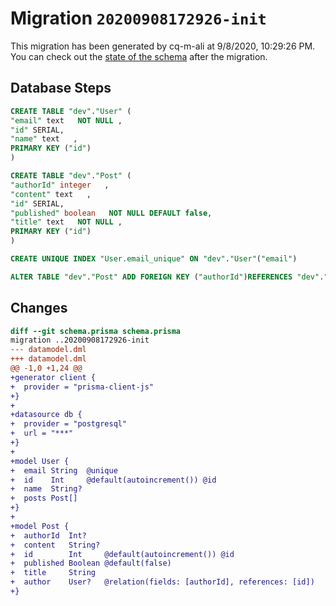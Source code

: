 # Migration `20200908172926-init`

This migration has been generated by cq-m-ali at 9/8/2020, 10:29:26 PM.
You can check out the [state of the schema](./schema.prisma) after the migration.

## Database Steps

```sql
CREATE TABLE "dev"."User" (
"email" text   NOT NULL ,
"id" SERIAL,
"name" text   ,
PRIMARY KEY ("id")
)

CREATE TABLE "dev"."Post" (
"authorId" integer   ,
"content" text   ,
"id" SERIAL,
"published" boolean   NOT NULL DEFAULT false,
"title" text   NOT NULL ,
PRIMARY KEY ("id")
)

CREATE UNIQUE INDEX "User.email_unique" ON "dev"."User"("email")

ALTER TABLE "dev"."Post" ADD FOREIGN KEY ("authorId")REFERENCES "dev"."User"("id") ON DELETE SET NULL ON UPDATE CASCADE
```

## Changes

```diff
diff --git schema.prisma schema.prisma
migration ..20200908172926-init
--- datamodel.dml
+++ datamodel.dml
@@ -1,0 +1,24 @@
+generator client {
+  provider = "prisma-client-js"
+}
+
+datasource db {
+  provider = "postgresql"
+  url = "***"
+}
+
+model User {
+  email String  @unique
+  id    Int     @default(autoincrement()) @id
+  name  String?
+  posts Post[]
+}
+
+model Post {
+  authorId  Int?
+  content   String?
+  id        Int     @default(autoincrement()) @id
+  published Boolean @default(false)
+  title     String
+  author    User?   @relation(fields: [authorId], references: [id])
+}
```


